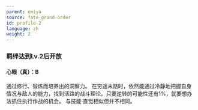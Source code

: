 ```yaml
---
parent: emiya
source: fate-grand-order
id: profile-2
language: zh
weight: 2
---
```


### 羁绊达到Lv.2后开放

#### 心眼（真）：B

通过修行、锻炼而培养出的洞察力。
在穷途末路时，依然能通过冷静地把握自身情况与敌人的能力，找到活路的战斗理论。只要逆转的可能性还有1%，就要想办法抓住执行作战的机会。
与技能·直觉相似但并不相同。

